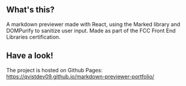## What's this?

A markdown previewer made with React, using the Marked library and DOMPurify to sanitize user input. Made as part of the FCC Front End Libraries certification.

## Have a look!

The project is hosted on Github Pages:
https://qvistdev09.github.io/markdown-previewer-portfolio/